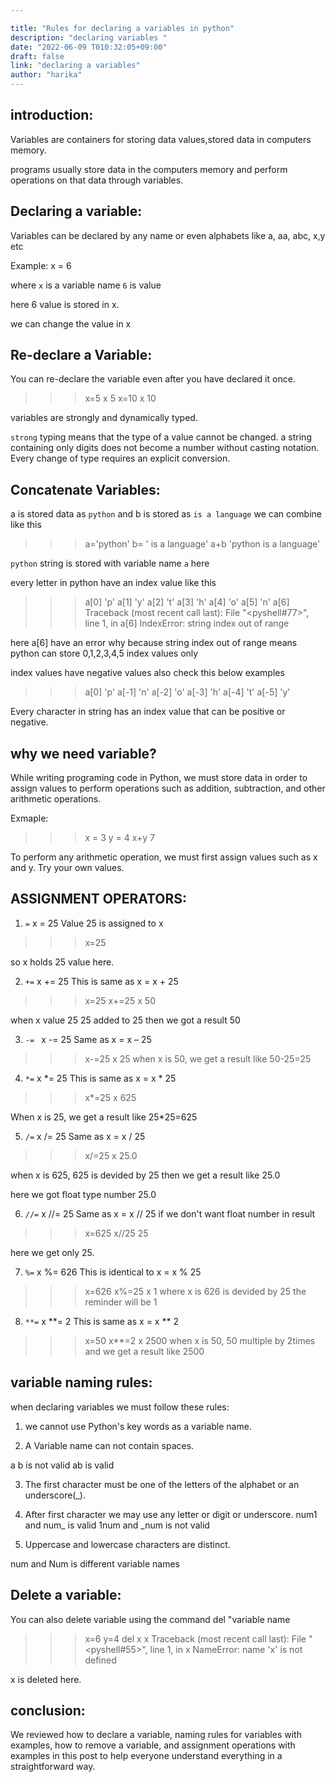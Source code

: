 ```yaml
---

title: "Rules for declaring a variables in python"
description: "declaring variables "
date: "2022-06-09 T010:32:05+09:00"
draft: false
link: "declaring a variables"
author: "harika"
---
```


## introduction:

Variables are containers for storing data values,stored data in computers memory.

programs usually store data in the computers memory and perform operations on that data through variables.


## Declaring  a variable:
Variables can be declared by any name or even alphabets like a, aa, abc, x,y etc

Example:
x = 6

where
`x` is a variable name
`6` is value 

here 6 value is stored in x.

we can change the value in x

## Re-declare a Variable:

You can re-declare the variable even after you have declared it once.

>>> x=5
>>> x
5
>>> x=10
>>> x
10

variables are strongly and dynamically typed.

`strong` typing means that the type of a value cannot be changed.
a string containing only digits does not become a number without casting notation.
Every change of type requires an explicit conversion.


## Concatenate Variables:
a is stored data as `python` and b is stored as `is a language` we can combine like this

>>> a='python'
>>> b= ' is a language'
>>> a+b
'python is a language'


`python` string is stored with variable name `a` here

every letter in python have an index value like this 

>>> a[0]
'p'
>>> a[1]
'y'
>>> a[2]
't'
>>> a[3]
'h'
>>> a[4]
'o'
>>> a[5]
'n'
>>> a[6]
Traceback (most recent call last):
  File "<pyshell#77>", line 1, in <module>
    a[6]
IndexError: string index out of range

here a[6] have an error why because string index out of range means python can store 0,1,2,3,4,5 index values only

index values have negative values also check this below examples

>>> a[0]
'p'
>>> a[-1]
'n'
>>> a[-2]
'o'
>>> a[-3]
'h'
>>> a[-4]
't'
>>> a[-5]
'y'

Every character in string has an index value that can be positive or negative. 


## why we need variable?

While writing programing code in Python, we must store data in order to assign values to perform operations such as addition, subtraction, and other arithmetic operations.

Exmaple:

>>> x = 3
>>> y = 4
>>> x+y
7

To perform any arithmetic operation, we must first assign values such as x and y. Try your own values. 

## ASSIGNMENT OPERATORS:
1. `=`   x = 25 Value 25 is assigned to x

>>> x=25
>>>  

so x holds 25 value here.

2. `+=`  x += 25 This is same as x = x + 25
>>> x=25
>>> x+=25
>>> x
50

when x value 25 25 added to 25  then we got a result 50

3. `-= `  x -= 25 Same as x = x – 25
>>> x-=25
>>> x
25
when x is 50,  we get a result like 50-25=25

4. `*=`  x *= 25 This is same as x = x * 25
>>> x*=25
>>> x
625

When x is 25, we get a result like 25*25=625 

5. `/=`  x /= 25 Same as x = x / 25

>>> x/=25
>>> x
25.0

when x is 625, 625 is devided by 25 then we get a result like 25.0

here we got float type number 25.0 

6. `//=` x //= 25 Same as x = x // 25
if we don't  want float number in result
>>> x=625
>>> x//25
25

here we get only 25.

7. `%=`  x %= 626 This is identical to x = x % 25
>>> x=626
>>> x%=25
>>> x
1
where x is 626 is devided by 25 the reminder will be 1

8. `**=` x **= 2 This is same as x = x ** 2
>>> x=50
>>> x**=2
>>> x
2500
when x is 50, 50 multiple by 2times and we get a result like 2500
 
## variable naming rules:

when declaring variables we must follow these rules:

1. we cannot use Python's key words as a variable name.

2. A Variable name can not contain spaces.

a b is not valid
ab is valid

3. The first character must be one of the letters of the alphabet or an underscore(_).


4. After first character we may use any letter or digit or underscore.
num1 and num_ is valid
1num and _num is not valid

5. Uppercase and lowercase characters are distinct.

num and Num is different variable names

## Delete a variable:

You can also delete variable using the command del "variable name
>>> x=6
>>> y=4
>>> del x
>>> x
Traceback (most recent call last):
  File "<pyshell#55>", line 1, in <module>
    x
NameError: name 'x' is not defined

x is deleted here.


## conclusion:

We reviewed how to declare a variable, naming rules for variables with examples, how to remove a variable, and assignment operations with examples in this post to help everyone understand everything in a straightforward way. 










